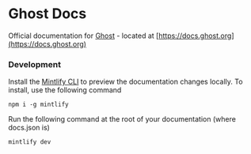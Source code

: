 # Ghost Docs

Official documentation for [Ghost](https://github.com/tryghost/ghost) - located at [https://docs.ghost.org](https://docs.ghost.org)

### Development

Install the [Mintlify CLI](https://www.npmjs.com/package/mintlify) to preview the documentation changes locally. To install, use the following command

```
npm i -g mintlify
```

Run the following command at the root of your documentation (where docs.json is)

```
mintlify dev
```

